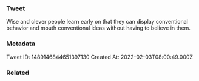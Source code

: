### Tweet
Wise and clever people learn early on that they can display conventional behavior and mouth conventional ideas without having to believe in them.

### Metadata
Tweet ID: 1489146844651397130
Created At: 2022-02-03T08:00:49.000Z

### Related

